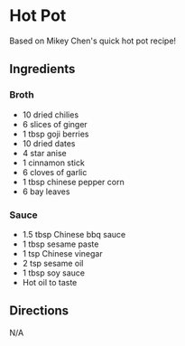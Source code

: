 # Hot Pot
Based on Mikey Chen's quick hot pot recipe!

## Ingredients
### Broth
- 10 dried chilies
- 6 slices of ginger
- 1 tbsp goji berries
- 10 dried dates
- 4 star anise
- 1 cinnamon stick
- 6 cloves of garlic
- 1 tbsp chinese pepper corn
- 6 bay leaves
### Sauce
- 1.5 tbsp Chinese bbq sauce
- 1 tbsp sesame paste
- 1 tsp Chinese vinegar
- 2 tsp sesame oil
- 1 tbsp soy sauce
- Hot oil to taste


## Directions
N/A
